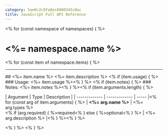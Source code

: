 ```yaml
---
category: 5ae0c2c9fa0ec6000345c0ac
title: JavaScript Full API Reference
---
```


<% for (const namespace of namespaces) { %>
# <%= namespace.name %>

<% for (const item of namespace.items) { %>
<hr>
## <%= item.name %>
<%= item.description %>
<% if (item.usage)  { %>
### Usage:
<%= item.usage %><% } %>
<% if (item.notes)  { %>
### Notes:
<%= item.notes %><% } %><% if (item.arguments.length) { %>

| Argument | Type | Description |
| ------------- | ------------- | ----- |<% for (const arg of item.arguments) { %>
| **<%= arg.name %>** | <span class="mp-arg-type"><%= arg.types %></span></br></span><% if (arg.required) { %><span class="mp-arg-required">required</span><% } else { %><span class="mp-arg-optional">optional</span><% } %> | <%= arg.description %> |<% } %><% } %>

<% } %>
<% } %>
